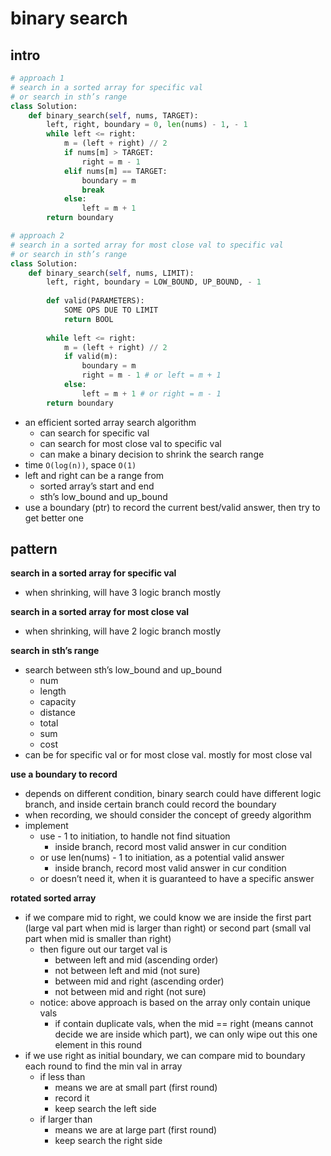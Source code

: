# binary search

## intro

```python
# approach 1
# search in a sorted array for specific val
# or search in sth’s range
class Solution:
    def binary_search(self, nums, TARGET):
        left, right, boundary = 0, len(nums) - 1, - 1
        while left <= right:
            m = (left + right) // 2
            if nums[m] > TARGET:
                right = m - 1
            elif nums[m] == TARGET:
                boundary = m
                break
            else:
                left = m + 1
        return boundary
```

```python
# approach 2
# search in a sorted array for most close val to specific val
# or search in sth’s range
class Solution:
    def binary_search(self, nums, LIMIT):
        left, right, boundary = LOW_BOUND, UP_BOUND, - 1
        
        def valid(PARAMETERS):
            SOME OPS DUE TO LIMIT
            return BOOL
        
        while left <= right:
            m = (left + right) // 2
            if valid(m):
                boundary = m
                right = m - 1 # or left = m + 1
            else:
                left = m + 1 # or right = m - 1
        return boundary
```

- an efficient sorted array search algorithm
    - can search for specific val
    - can search for most close val to specific val
    - can make a binary decision to shrink the search range
- time `O(log(n))`, space `O(1)`
- left and right can be a range from
    - sorted array’s start and end
    - sth’s low_bound and up_bound
- use a boundary (ptr) to record the current best/valid answer, then try to get better one

## pattern

**search in a sorted array for specific val**

- when shrinking, will have 3 logic branch mostly

**search in a sorted array for most close val**

- when shrinking, will have 2 logic branch mostly

**search in sth’s range**

- search between sth’s low_bound and up_bound
    - num
    - length
    - capacity
    - distance
    - total
    - sum
    - cost
- can be for specific val or for most close val. mostly for most close val

**use a boundary to record**

- depends on different condition, binary search could have different logic branch, and inside certain branch could record the boundary
- when recording, we should consider the concept of greedy algorithm
- implement
    - use - 1 to initiation, to handle not find situation
        - inside branch, record most valid answer in cur condition
    - or use len(nums) - 1 to initiation, as a potential valid answer
        - inside branch, record most valid answer in cur condition
    - or doesn’t need it, when it is guaranteed to have a specific answer

**rotated sorted array**

- if we compare mid to right, we could know we are inside the first part (large val part when mid is larger than right) or second part (small val part when mid is smaller than right)
    - then figure out our target val is
        - between left and mid (ascending order)
        - not between left and mid (not sure)
        - between mid and right (ascending order)
        - not between mid and right (not sure)
    - notice: above approach is based on the array only contain unique vals
        - if contain duplicate vals, when the mid == right (means cannot decide we are inside which part), we can only wipe out this one element in this round
- if we use right as initial boundary, we can compare mid to boundary each round to find the min val in array
    - if less than
        - means we are at small part (first round)
        - record it
        - keep search the left side
    - if larger than
        - means we are at large part (first round)
        - keep search the right side